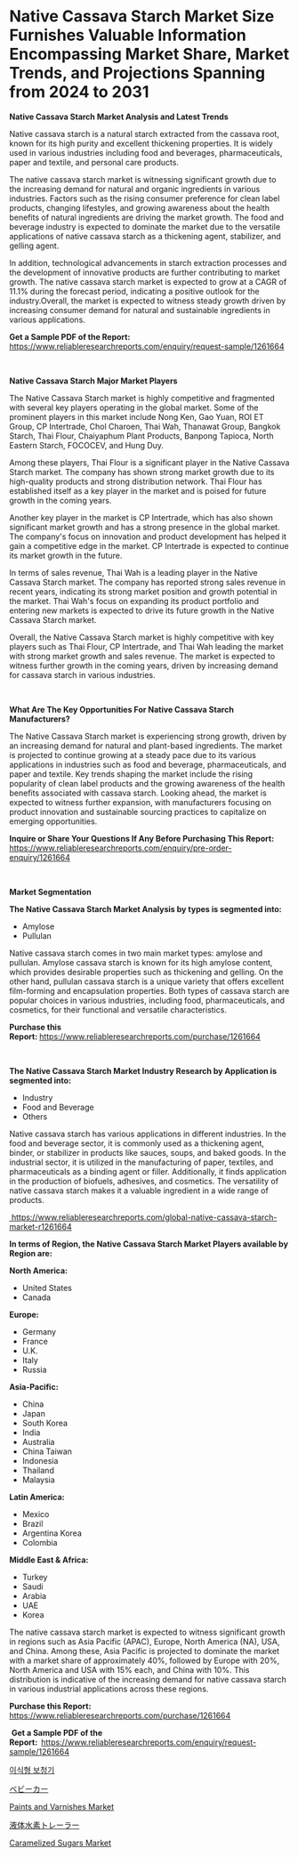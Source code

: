 <p><h1>Native Cassava Starch Market Size Furnishes Valuable Information Encompassing Market Share, Market Trends, and Projections Spanning from 2024 to 2031</h1></p><p><strong>Native Cassava Starch Market Analysis and Latest Trends</strong></p>
<p><p>Native cassava starch is a natural starch extracted from the cassava root, known for its high purity and excellent thickening properties. It is widely used in various industries including food and beverages, pharmaceuticals, paper and textile, and personal care products.</p><p>The native cassava starch market is witnessing significant growth due to the increasing demand for natural and organic ingredients in various industries. Factors such as the rising consumer preference for clean label products, changing lifestyles, and growing awareness about the health benefits of natural ingredients are driving the market growth. The food and beverage industry is expected to dominate the market due to the versatile applications of native cassava starch as a thickening agent, stabilizer, and gelling agent.</p><p>In addition, technological advancements in starch extraction processes and the development of innovative products are further contributing to market growth. The native cassava starch market is expected to grow at a CAGR of 11.1% during the forecast period, indicating a positive outlook for the industry.Overall, the market is expected to witness steady growth driven by increasing consumer demand for natural and sustainable ingredients in various applications.</p></p>
<p><strong>Get a Sample PDF of the Report:&nbsp;</strong> <a href="https://www.reliableresearchreports.com/enquiry/request-sample/1261664">https://www.reliableresearchreports.com/enquiry/request-sample/1261664</a></p>
<p>&nbsp;</p>
<p><strong>Native Cassava Starch Major Market Players</strong></p>
<p><p>The Native Cassava Starch market is highly competitive and fragmented with several key players operating in the global market. Some of the prominent players in this market include Nong Ken, Gao Yuan, ROI ET Group, CP Intertrade, Chol Charoen, Thai Wah, Thanawat Group, Bangkok Starch, Thai Flour, Chaiyaphum Plant Products, Banpong Tapioca, North Eastern Starch, FOCOCEV, and Hung Duy.</p><p>Among these players, Thai Flour is a significant player in the Native Cassava Starch market. The company has shown strong market growth due to its high-quality products and strong distribution network. Thai Flour has established itself as a key player in the market and is poised for future growth in the coming years.</p><p>Another key player in the market is CP Intertrade, which has also shown significant market growth and has a strong presence in the global market. The company's focus on innovation and product development has helped it gain a competitive edge in the market. CP Intertrade is expected to continue its market growth in the future.</p><p>In terms of sales revenue, Thai Wah is a leading player in the Native Cassava Starch market. The company has reported strong sales revenue in recent years, indicating its strong market position and growth potential in the market. Thai Wah's focus on expanding its product portfolio and entering new markets is expected to drive its future growth in the Native Cassava Starch market.</p><p>Overall, the Native Cassava Starch market is highly competitive with key players such as Thai Flour, CP Intertrade, and Thai Wah leading the market with strong market growth and sales revenue. The market is expected to witness further growth in the coming years, driven by increasing demand for cassava starch in various industries.</p></p>
<p>&nbsp;</p>
<p><strong>What Are The Key Opportunities For Native Cassava Starch Manufacturers?</strong></p>
<p><p>The Native Cassava Starch market is experiencing strong growth, driven by an increasing demand for natural and plant-based ingredients. The market is projected to continue growing at a steady pace due to its various applications in industries such as food and beverage, pharmaceuticals, and paper and textile. Key trends shaping the market include the rising popularity of clean label products and the growing awareness of the health benefits associated with cassava starch. Looking ahead, the market is expected to witness further expansion, with manufacturers focusing on product innovation and sustainable sourcing practices to capitalize on emerging opportunities.</p></p>
<p><strong>Inquire or Share Your Questions If Any Before Purchasing This Report:</strong> <a href="https://www.reliableresearchreports.com/enquiry/pre-order-enquiry/1261664">https://www.reliableresearchreports.com/enquiry/pre-order-enquiry/1261664</a></p>
<p>&nbsp;</p>
<p><strong>Market Segmentation</strong></p>
<p><strong>The Native Cassava Starch Market Analysis by types is segmented into:</strong></p>
<p><ul><li>Amylose</li><li>Pullulan</li></ul></p>
<p><p>Native cassava starch comes in two main market types: amylose and pullulan. Amylose cassava starch is known for its high amylose content, which provides desirable properties such as thickening and gelling. On the other hand, pullulan cassava starch is a unique variety that offers excellent film-forming and encapsulation properties. Both types of cassava starch are popular choices in various industries, including food, pharmaceuticals, and cosmetics, for their functional and versatile characteristics.</p></p>
<p><strong>Purchase this Report:&nbsp;</strong><a href="https://www.reliableresearchreports.com/purchase/1261664">https://www.reliableresearchreports.com/purchase/1261664</a></p>
<p>&nbsp;</p>
<p><strong>The Native Cassava Starch Market Industry Research by Application is segmented into:</strong></p>
<p><ul><li>Industry</li><li>Food and Beverage</li><li>Others</li></ul></p>
<p><p>Native cassava starch has various applications in different industries. In the food and beverage sector, it is commonly used as a thickening agent, binder, or stabilizer in products like sauces, soups, and baked goods. In the industrial sector, it is utilized in the manufacturing of paper, textiles, and pharmaceuticals as a binding agent or filler. Additionally, it finds application in the production of biofuels, adhesives, and cosmetics. The versatility of native cassava starch makes it a valuable ingredient in a wide range of products.</p></p>
<p><a href="https://www.reliableresearchreports.com/global-native-cassava-starch-market-r1261664">&nbsp;https://www.reliableresearchreports.com/global-native-cassava-starch-market-r1261664</a></p>
<p><strong>In terms of Region, the Native Cassava Starch Market Players available by Region are:</strong></p>
<p>
    <p> <strong> North America: </strong>
        <ul>
            <li>United States</li>
            <li>Canada</li>
        </ul>
        </p> 
    <p> <strong> Europe: </strong>
        <ul>
            <li>Germany</li>
            <li>France</li>
            <li>U.K.</li>
            <li>Italy</li>
            <li>Russia</li>
        </ul>
        </p> 
    <p> <strong> Asia-Pacific: </strong>
        <ul>
            <li>China</li>
            <li>Japan</li>
            <li>South Korea</li>
            <li>India</li>
            <li>Australia</li>
            <li>China Taiwan</li>
            <li>Indonesia</li>
            <li>Thailand</li>
            <li>Malaysia</li>
        </ul>
        </p> 
    <p> <strong> Latin America: </strong>
        <ul>
            <li>Mexico</li>
            <li>Brazil</li>
            <li>Argentina Korea</li>
            <li>Colombia</li>
        </ul>
        </p> 
    <p> <strong> Middle East & Africa: </strong>
        <ul>
            <li>Turkey</li>
            <li>Saudi</li>
            <li>Arabia</li>
            <li>UAE</li>
            <li>Korea</li>
        </ul>
    </p>
    </p>
<p><p>The native cassava starch market is expected to witness significant growth in regions such as Asia Pacific (APAC), Europe, North America (NA), USA, and China. Among these, Asia Pacific is projected to dominate the market with a market share of approximately 40%, followed by Europe with 20%, North America and USA with 15% each, and China with 10%. This distribution is indicative of the increasing demand for native cassava starch in various industrial applications across these regions.</p></p>
<p><strong>Purchase this Report: </strong><a href="https://www.reliableresearchreports.com/purchase/1261664">https://www.reliableresearchreports.com/purchase/1261664</a></p>
<p>&nbsp;<strong>Get a Sample PDF of the Report:&nbsp;&nbsp;</strong><a href="https://www.reliableresearchreports.com/enquiry/request-sample/1261664">https://www.reliableresearchreports.com/enquiry/request-sample/1261664</a></p>
<p><strong></strong></p>
<p><p><a href="https://medium.com/@kellyclarkson42/%EC%8B%9D%EB%AC%BC%EC%84%B1-%EC%B2%AD%EB%A0%A5-%EB%B3%B4%EC%A1%B0-%EA%B8%B0%EA%B8%B0-%EC%8B%9C%EC%9E%A5-%EC%9C%A0%ED%98%95-%EC%9D%91%EC%9A%A9-%EB%B0%8F-%EC%A7%80%EB%A6%AC%EC%97%90-%EB%8C%80%ED%95%9C-%ED%8F%AC%EA%B4%84%EC%A0%81%EC%9D%B8-%ED%8F%89%EA%B0%80-5718aae4610a">이식형 보청기</a></p><p><a href="https://github.com/hilmi-2a/Market-Research-Report-List-1/blob/main/369806519578.md">ベビーカー</a></p><p><a href="https://issuu.com/reportprime-2/docs/paints-and-varnishes-market-size-2030.pptx">Paints and Varnishes Market</a></p><p><a href="https://medium.com/@jordanilliamson678678/%E6%B6%B2%E5%8C%96%E6%B0%B4%E7%B4%A0%E3%83%88%E3%83%AC%E3%83%BC%E3%83%A9%E3%83%BC%E5%B8%82%E5%A0%B4%E3%81%AF-%E5%B8%82%E5%A0%B4%E3%82%B7%E3%82%A7%E3%82%A2-%E5%B8%82%E5%A0%B4%E5%8B%95%E5%90%91-%E5%B8%82%E5%A0%B4%E6%88%90%E9%95%B7%E3%81%AB%E9%96%A2%E3%81%99%E3%82%8B%E6%83%85%E5%A0%B1%E3%82%92%E6%8F%90%E4%BE%9B%E3%81%97%E3%81%A6%E3%81%84%E3%81%BE%E3%81%99-879c80ebbf23">液体水素トレーラー</a></p><p><a href="https://github.com/jerrycopelandthomaswsqd8q/Market-Research-Report-List-2/blob/main/caramelized-sugars-market.md">Caramelized Sugars Market</a></p></p>